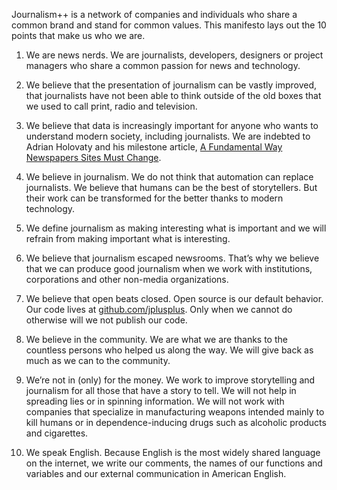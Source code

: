 Journalism++ is a network of companies and individuals who share a common brand and stand for common values. This manifesto lays out the 10 points that make us who we are.



	
  1. We are news nerds. We are journalists, developers, designers or project managers who share a common passion for news and technology.

  2. We believe that the presentation of journalism can be vastly improved, that journalists have not been able to think outside of the old boxes that we used to call print, radio and television.

  3. We believe that data is increasingly important for anyone who wants to understand modern society, including journalists. We are indebted to Adrian Holovaty and his milestone article, [A Fundamental Way Newspapers Sites Must Change](http://www.holovaty.com/writing/fundamental-change/).

  4. We believe in journalism. We do not think that automation can replace journalists. We believe that humans can be the best of storytellers. But their work can be transformed for the better thanks to modern technology.

  5. We define journalism as making interesting what is important and we will refrain from making important what is interesting.

  6. We believe that journalism escaped newsrooms. That’s why we believe that we can produce good journalism when we work with institutions, corporations and other non-media organizations.

  7. We believe that open beats closed. Open source is our default behavior. Our code lives at [github.com/jplusplus](https://github.com/jplusplus). Only when we cannot do otherwise will we not publish our code.

  8. We believe in the community. We are what we are thanks to the countless persons who helped us along the way. We will give back as much as we can to the community.

  9. We’re not in (only) for the money. We work to improve storytelling and journalism for all those that have a story to tell. We will not help in spreading lies or in spinning information. We will not work with companies that specialize in manufacturing weapons intended mainly to kill humans or in dependence-inducing drugs such as alcoholic products and cigarettes.

  10. We speak English. Because English is the most widely shared language on the internet, we write our comments, the names of our functions and variables and our external communication in American English.


